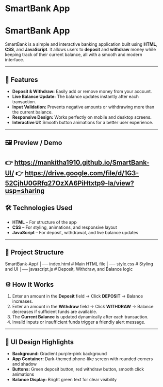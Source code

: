 # SmartBank App

# SmartBank App

SmartBank is a simple and interactive banking application built using **HTML**, **CSS**, and **JavaScript**. It allows users to **deposit** and **withdraw** money while keeping track of their current balance, all with a smooth and modern interface.

---

## 🚀 Features

- **Deposit & Withdraw:** Easily add or remove money from your account.  
- **Live Balance Update:** The balance updates instantly after each transaction.  
- **Input Validation:** Prevents negative amounts or withdrawing more than the current balance.  
- **Responsive Design:** Works perfectly on mobile and desktop screens.  
- **Interactive UI:** Smooth button animations for a better user experience.  

---

## 🖼️ Preview / Demo

👉 https://mankitha1910.github.io/SmartBank-UI/
👉 https://drive.google.com/file/d/1G3-52CjhU0GRfq27OzXA6PiHtxtp9-la/view?usp=sharing
---

## 🛠️ Technologies Used

- **HTML** – For structure of the app  
- **CSS** – For styling, animations, and responsive layout  
- **JavaScript** – For deposit, withdrawal, and live balance updates  

---

## 📂 Project Structure

SmartBank-App/
│── index.html # Main HTML file
│── style.css # Styling and UI
│── javascript.js # Deposit, Withdraw, and Balance logic

## ⚙️ How It Works

1. Enter an amount in the **Deposit** field → Click **DEPOSIT** → Balance increases.  
2. Enter an amount in the **Withdraw** field → Click **WITHDRAW** → Balance decreases if sufficient funds are available.  
3. The **Current Balance** is updated dynamically after each transaction.  
4. Invalid inputs or insufficient funds trigger a friendly alert message.  

---

## 🎨 UI Design Highlights

- **Background:** Gradient purple-pink background  
- **App Container:** Dark-themed phone-like screen with rounded corners and shadow  
- **Buttons:** Green deposit button, red withdraw button, smooth click animations  
- **Balance Display:** Bright green text for clear visibility  




